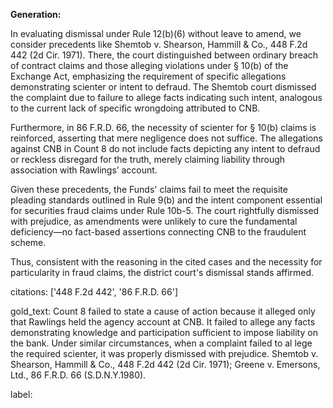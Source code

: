 **Generation:**

In evaluating dismissal under Rule 12(b)(6) without leave to amend, we consider precedents like Shemtob v. Shearson, Hammill & Co., 448 F.2d 442 (2d Cir. 1971). There, the court distinguished between ordinary breach of contract claims and those alleging violations under § 10(b) of the Exchange Act, emphasizing the requirement of specific allegations demonstrating scienter or intent to defraud. The Shemtob court dismissed the complaint due to failure to allege facts indicating such intent, analogous to the current lack of specific wrongdoing attributed to CNB.

Furthermore, in 86 F.R.D. 66, the necessity of scienter for § 10(b) claims is reinforced, asserting that mere negligence does not suffice. The allegations against CNB in Count 8 do not include facts depicting any intent to defraud or reckless disregard for the truth, merely claiming liability through association with Rawlings’ account.

Given these precedents, the Funds' claims fail to meet the requisite pleading standards outlined in Rule 9(b) and the intent component essential for securities fraud claims under Rule 10b-5. The court rightfully dismissed with prejudice, as amendments were unlikely to cure the fundamental deficiency—no fact-based assertions connecting CNB to the fraudulent scheme.

Thus, consistent with the reasoning in the cited cases and the necessity for particularity in fraud claims, the district court's dismissal stands affirmed.

citations: ['448 F.2d 442', '86 F.R.D. 66']

gold_text: Count 8 failed to state a cause of action because it alleged only that Rawlings held the agency account at CNB. It failed to allege any facts demonstrating knowledge and participation sufficient to impose liability on the bank. Under similar circumstances, when a complaint failed to al lege the required scienter, it was properly dismissed with prejudice. Shemtob v. Shearson, Hammill & Co., 448 F.2d 442 (2d Cir. 1971); Greene v. Emersons, Ltd., 86 F.R.D. 66 (S.D.N.Y.1980).

label: 